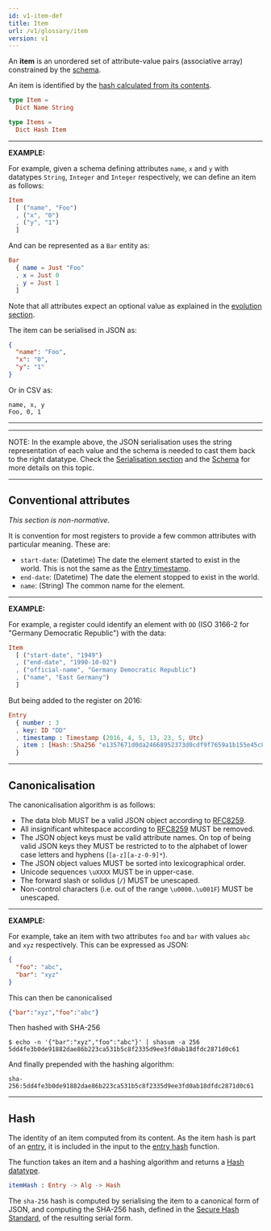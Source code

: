 ```yaml
---
id: v1-item-def
title: Item
url: /v1/glossary/item
version: v1
---
```


An **item** is an unordered set of attribute-value pairs (associative array)
constrained by the [schema](/v1/glossary/schema).

An item is identified by the [hash calculated from its contents](#hash).


```elm
type Item =
  Dict Name String

type Items =
  Dict Hash Item
```

***
**EXAMPLE:**

For example, given a schema defining attributes `name`, `x` and `y` with
datatypes `String`, `Integer` and `Integer` respectively, we can define an
item as follows:

```elm
Item
  [ ("name", "Foo")
  , ("x", "0")
  , ("y", "1")
  ]
```

And can be represented as a `Bar` entity as:

```elm
Bar
  { name = Just "Foo"
  , x = Just 0
  , y = Just 1
  ]
```

Note that all attributes expect an optional value as explained in the
[evolution section](/v1/data-model#forwards-compatibility).

The item can be serialised in JSON as:

```json
{
  "name": "Foo",
  "x": "0",
  "y": "1"
}
```

Or in CSV as:

```csv
name, x, y
Foo, 0, 1
```

***

***
NOTE: In the example above, the JSON serialisation uses the string
representation of each value and the schema is needed to cast them back to the
right datatype. Check the [Serialisation section](/v1/rest-api#serialisation) and
the [Schema](/v1/glossary/schema) for more details on this topic.
***

## Conventional attributes

_This section is non-normative._

It is convention for most registers to provide a few common attributes with
particular meaning. These are:

* `start-date`: (Datetime) The date the element started to exist in the world.
  This is not the same as the [Entry timestamp](/v1/glossary/entry#timestamp).
* `end-date`: (Datetime) The date the element stopped to exist in the world.
* `name`: (String) The common name for the element.

***
**EXAMPLE:**

For example, a register could identify an element with `DD` (ISO 3166-2 for
"Germany Democratic Republic") with the data:

```elm
Item
  [ ("start-date", "1949")
  , ("end-date", "1990-10-02")
  , ("official-name", "Germany Democratic Republic")
  , ("name", "East Germany")
  ]
```

But being added to the register on 2016:

```elm
Entry
  { number : 3
  , key: ID "DD"
  , timestamp : Timestamp (2016, 4, 5, 13, 23, 5, Utc)
  , item : [Hash::Sha256 "e1357671d0da24668952373d0cdf9f7659a1b155e45c8fb3c2f24331e46edc26"]
  }
```
***

## Canonicalisation

The canonicalisation algorithm is as follows:

* The data blob MUST be a valid JSON object according to [RFC8259](@rfc8259).
* All insignificant whitespace according to [RFC8259](@rfc8259) MUST be removed.
* The JSON object keys must be valid attribute names. On top of being valid JSON
  keys they MUST be restricted to to the alphabet of lower case letters and
  hyphens (`[a-z][a-z-0-9]*`).
* The JSON object values MUST be sorted into lexicographical order.
* Unicode sequences `\uXXXX` MUST be in upper-case.
* The forward slash or solidus (`/`) MUST be unescaped.
* Non-control characters (i.e. out of the range `\u0000`..`\u001F`) MUST be
  unescaped.

***
**EXAMPLE:**

For example, take an item with two attributes `foo` and `bar` with values `abc`
and `xyz` respectively. This can be expressed as JSON:

```json
{
  "foo": "abc",
  "bar": "xyz"
}
```

This can then be canonicalised

```json
{"bar":"xyz","foo":"abc"}
```

Then hashed with SHA-256

```shell
$ echo -n '{"bar":"xyz","foo":"abc"}' | shasum -a 256
5dd4fe3b0de91882dae86b223ca531b5c8f2335d9ee3fd0ab18dfdc2871d0c61
```

And finally prepended with the hashing algorithm:

```
sha-256:5dd4fe3b0de91882dae86b223ca531b5c8f2335d9ee3fd0ab18dfdc2871d0c61
```
***


## Hash

The identity of an item computed from its content.  As the item hash is part
of an [entry](/v1/glossary/entry), it is included in the input to the [entry
hash](/v1/glossary/entry#hash) function.

The function takes an item and a hashing algorithm and returns a [Hash
datatype](/v1/datatypes/hash).

```elm
itemHash : Entry -> Alg -> Hash
```

The `sha-256` hash is computed by serialising the item to a canonical form of
JSON, and computing the SHA-256 hash, defined in the [Secure Hash
Standard](@fips-180-4), of the resulting serial form.
